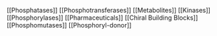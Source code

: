 [[Phosphatases]]
[[Phosphotransferases]]
[[Metabolites]]
[[Kinases]]
[[Phosphorylases]]
[[Pharmaceuticals]]
[[Chiral Building Blocks]]
[[Phosphomutases]]
[[Phosphoryl-donor]]
